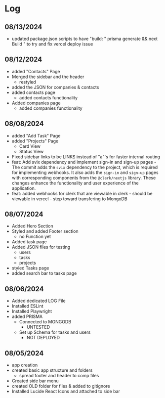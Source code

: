 # Log

## 08/13/2024

- updated package.json scripts to have "build: " prisma generate && next Build " to try and fix vercel deploy issue

## 08/12/2024

- added "Contacts" Page
- Merged the sidebar and the header
  - restyled
- added the JSON for companies & contacts
- added contacts page
  - added contacts functionality
- Added companies page
  - added companies functionality

## 08/08/2024

- added "Add Task" Page
- added "Projects" Page
  - Card View
  - Status View
- Fixed sidebar links to be LINKS instead of "a"'s for faster internal routing
- feat: Add svix dependency and implement sign-in and sign-up pages
  -The commit adds the `svix` dependency to the project, which is required for implementing webhooks. It also adds the `sign-in` and `sign-up` pages with corresponding components from the `@clerk/nextjs` library. These changes enhance the functionality and user experience of the application.
- feat: added webhooks for clerk that are viewable in clerk - should be viewable in vercel - step toward transfering to MongoDB

## 08/07/2024

- Added Hero Section
- Styled and added Footer section
  - no Function yet
- Added task page
- Added JSON files for testing
  - users
  - tasks
  - projects
- styled Tasks page
- added search bar to tasks page

## 08/06/2024

- Added dedicated LOG File
- Installed ESLint
- Installed Playwright
- added PRISMA
  - Connected to MONGODB
    - UNTESTED
  - Set up Schema for tasks and users
    - NOT DEPLOYED

## 08/05/2024

- app creation
- created basic app structure and folders
  - spread footer and header to comp files
- Created side bar menu
- created OLD folder for files & added to gitignore
- Installed Lucide React Icons and attached to side bar
